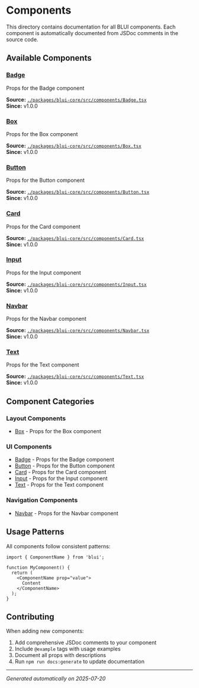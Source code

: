 # Components

This directory contains documentation for all BLUI components. Each component is automatically documented from JSDoc comments in the source code.

## Available Components

### [Badge](./Badge.md)

Props for the Badge component

**Source:** [`./packages/blui-core/src/components/Badge.tsx`](../../packages/blui-core/src/components/Badge.tsx)  
**Since:** v1.0.0

### [Box](./Box.md)

Props for the Box component

**Source:** [`./packages/blui-core/src/components/Box.tsx`](../../packages/blui-core/src/components/Box.tsx)  
**Since:** v1.0.0

### [Button](./Button.md)

Props for the Button component

**Source:** [`./packages/blui-core/src/components/Button.tsx`](../../packages/blui-core/src/components/Button.tsx)  
**Since:** v1.0.0

### [Card](./Card.md)

Props for the Card component

**Source:** [`./packages/blui-core/src/components/Card.tsx`](../../packages/blui-core/src/components/Card.tsx)  
**Since:** v1.0.0

### [Input](./Input.md)

Props for the Input component

**Source:** [`./packages/blui-core/src/components/Input.tsx`](../../packages/blui-core/src/components/Input.tsx)  
**Since:** v1.0.0

### [Navbar](./Navbar.md)

Props for the Navbar component

**Source:** [`./packages/blui-core/src/components/Navbar.tsx`](../../packages/blui-core/src/components/Navbar.tsx)  
**Since:** v1.0.0

### [Text](./Text.md)

Props for the Text component

**Source:** [`./packages/blui-core/src/components/Text.tsx`](../../packages/blui-core/src/components/Text.tsx)  
**Since:** v1.0.0



## Component Categories

### Layout Components
- [Box](./Box.md) - Props for the Box component

### UI Components  
- [Badge](./Badge.md) - Props for the Badge component
- [Button](./Button.md) - Props for the Button component
- [Card](./Card.md) - Props for the Card component
- [Input](./Input.md) - Props for the Input component
- [Text](./Text.md) - Props for the Text component

### Navigation Components
- [Navbar](./Navbar.md) - Props for the Navbar component

## Usage Patterns

All components follow consistent patterns:

```tsx
import { ComponentName } from 'blui';

function MyComponent() {
  return (
    <ComponentName prop="value">
      Content
    </ComponentName>
  );
}
```

## Contributing

When adding new components:
1. Add comprehensive JSDoc comments to your component
2. Include `@example` tags with usage examples
3. Document all props with descriptions
4. Run `npm run docs:generate` to update documentation

---

*Generated automatically on 2025-07-20*
